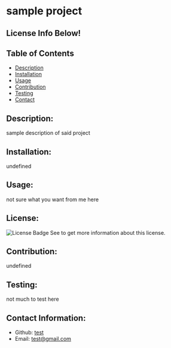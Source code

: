 # sample project

  ## License Info Below!
  

  ## Table of Contents
  - [Description](#description)
  - [Installation](#installation)
  - [Usage](#usage)
  - [Contribution](#contribution)
  - [Testing](#testing)
  - [Contact](#contact)
  
  ## Description:
  sample description of said project
  
  ## Installation:
  undefined
  ## Usage:
  not sure what you want from me here
 ## License:
![License Badge](https://shields.io/badge/license-M-blue)
See  to get more information about this license.

  ## Contribution:
  undefined
  ## Testing:
  not much to test here
  ## Contact Information:
  - Github: [test](https://github.com/test)
  - Email: [test@gmail.com](mailto:user@testexample.com)




